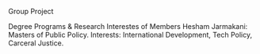 Group Project

Degree Programs & Research Interestes of Members
Hesham Jarmakani: Masters of Public Policy. Interests: International Development, Tech Policy, Carceral Justice.

